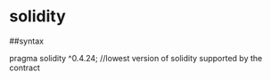 # solidity

##syntax

pragma solidity ^0.4.24;  //lowest version of solidity supported by the contract
<variable declarations>
<mappings>
<constructor>
<functions>
<modifiers>
